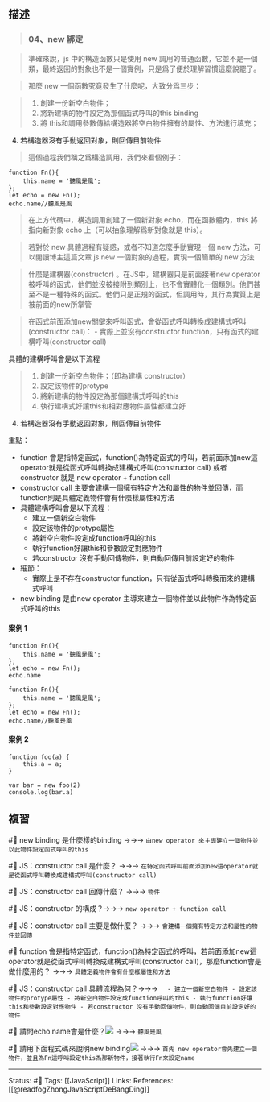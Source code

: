 ## 描述
> ### **04、new 綁定**

> 準確來說，js 中的構造函數只是使用 new 調用的普通函數，它並不是一個類，最終返回的對象也不是一個實例，只是爲了便於理解習慣這麼說罷了。

> 那麼 new 一個函數究竟發生了什麼呢，大致分爲三步：

> 1.  創建一份新空白物件；
> 2.  將新建構的物件設定為那個函式呼叫的this binding
> 3.  將 this和調用參數傳給構造器將空白物件擁有的屬性、方法進行填充；
   4.  若構造器沒有手動返回對象，則回傳目前物件
    

> 這個過程我們稱之爲構造調用，我們來看個例子：

```
function Fn(){
    this.name = '聽風是風';
};
let echo = new Fn();
echo.name//聽風是風
```

> 在上方代碼中，構造調用創建了一個新對象 echo，而在函數體內，this 將指向新對象 echo 上（可以抽象理解爲新對象就是 this）。

> 若對於 new 具體過程有疑惑，或者不知道怎麼手動實現一個 new 方法，可以閱讀博主這篇文章 js new 一個對象的過程，實現一個簡單的 new 方法


> 什麼是建構器(constructor) 。在JS中，建構器只是前面接著new operator被呼叫的函式，他們並沒被接附到類別上，也不會實體化一個類別。他們甚至不是一種特殊的函式。他們只是正規的函式，但調用時，其行為實質上是被前面的new所掌管

> 在函式前面添加new關鍵來呼叫函式，會從函式呼叫轉換成建構式呼叫(constructor call)：
	- 實際上並沒有constructor function，只有函式的建構呼叫(constructor call)

具體的建構呼叫會是以下流程
> 1.  創建一份新空白物件；（即為建構 constructor）
> 2.  設定該物件的protype
> 3.  將新建構的物件設定為那個建構式呼叫的this
> 4.  執行建構式好讓this和相對應物件屬性都建立好
   4.  若構造器沒有手動返回對象，則回傳目前物件


重點：
- function 會是指特定函式，function()為特定函式的呼叫，若前面添加new這operator就是從函式呼叫轉換成建構式呼叫(constructor call) 或者 constructor 就是 new operator + function call 
- constructor call 主要會建構一個擁有特定方法和屬性的物件並回傳，而function則是具體定義物件會有什麼樣屬性和方法
- 具體建構呼叫會是以下流程：
	- 建立一個新空白物件
	- 設定該物件的protype屬性
	- 將新空白物件設定成function呼叫的this
	- 執行function好讓this和參數設定對應物件
	- 若constructor 沒有手動回傳物件，則自動回傳目前設定好的物件
- 細節：
	- 實際上是不存在constructor function，只有從函式呼叫轉換而來的建構式呼叫
- new binding 是由new operator 主導來建立一個物件並以此物件作為特定函式呼叫的this



#### 案例 1

```
function Fn(){
    this.name = '聽風是風';
};
let echo = new Fn();
echo.name
```

```
function Fn(){
    this.name = '聽風是風';
};
let echo = new Fn();
echo.name//聽風是風
```

#### 案例 2

```
function foo(a) {
	this.a = a;
}

var bar = new foo(2)
console.log(bar.a)
```

## 複習

#🧠 new binding 是什麼樣的binding ->->-> `由new operator 來主導建立一個物件並以此物件設定函式呼叫的this`
<!--SR:!2022-10-25,10,250-->

#🧠 JS：constructor call 是什麼？  ->->-> `在特定函式呼叫前面添加new這operator就是從函式呼叫轉換成建構式呼叫(constructor call)`
<!--SR:!2022-10-15,3,250-->


#🧠 JS：constructor call 回傳什麼？ ->->-> `物件`
<!--SR:!2022-10-23,8,250-->

#🧠 JS：constructor 的構成？->->-> `new operator + function call `
<!--SR:!2022-10-15,3,250-->

#🧠 JS：constructor call 主要是做什麼？ ->->-> `會建構一個擁有特定方法和屬性的物件並回傳`
<!--SR:!2022-10-23,8,250-->

#🧠 function 會是指特定函式，function()為特定函式的呼叫，若前面添加new這operator就是從函式呼叫轉換成建構式呼叫(constructor call)，那麼function會是做什麼用的？ ->->-> `具體定義物件會有什麼樣屬性和方法`
<!--SR:!2022-10-25,10,250-->

#🧠 JS：constructor call 具體流程為何？->->-> `	- 建立一個新空白物件 - 設定該物件的protype屬性 - 將新空白物件設定成function呼叫的this - 執行function好讓this和參數設定對應物件 - 若constructor 沒有手動回傳物件，則自動回傳目前設定好的物件`
<!--SR:!2022-10-15,3,250-->


#🧠 請問echo.name會是什麼？![](https://res.cloudinary.com/dqfxgtyoi/image/upload/v1665562058/blog/javascript/this-binding/new-binding/new-binding-example_xcsbfn.png) ->->-> `聽風是風`
<!--SR:!2022-10-25,10,250-->

#🧠 請用下面程式碼來說明new binding![](https://res.cloudinary.com/dqfxgtyoi/image/upload/v1665562058/blog/javascript/this-binding/new-binding/new-binding-example-result_yk8bq8.png) ->->-> `首先 new operator會先建立一個物件，並且為Fn這呼叫設定this為那新物件，接著執行Fn來設定name`
<!--SR:!2022-10-25,10,250-->



---
Status: #🌱 
Tags:
[[JavaScript]]
Links:
References:
[[@readfogZhongJavaScriptDeBangDing]]